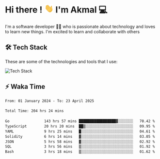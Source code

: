 # Hi there ! <img src="https://github.com/ABSphreak/ABSphreak/blob/master/gifs/Hi.gif" width="30"> I'm Akmal  💻

I'm a software developer 👨‍💻 who is passionate about technology and loves to learn new things. I'm excited to learn and collaborate with others

## 🛠️ Tech Stack

These are some of the technologies and tools that I use:

![Tech Stack](https://skillicons.dev/icons?i=typescript,nodejs,javascript,express,nest,sequelize,go,rabbitmq,python,solidity,react,vue,next,nuxtjs,webpack,vite,tailwindcss,bootstrap,css,scss,html,vercel,firebase,heroku,netlify,docker,postgresql,mongodb,redis,mysql,graphql,git,github,gitlab,vscode,figma,postman,pytorch,tensorflow,bash)

## ⚡ Waka Time
<!--START_SECTION:waka-->

```txt
From: 01 January 2024 - To: 23 April 2025

Total Time: 204 hrs 24 mins

Go                143 hrs 57 mins █████████████████▓░░░░░░░   70.42 %
TypeScript        20 hrs 20 mins  ██▒░░░░░░░░░░░░░░░░░░░░░░   09.95 %
YAML              9 hrs 25 mins   █░░░░░░░░░░░░░░░░░░░░░░░░   04.61 %
Solidity          6 hrs 14 mins   ▓░░░░░░░░░░░░░░░░░░░░░░░░   03.05 %
JSON              5 hrs 58 mins   ▓░░░░░░░░░░░░░░░░░░░░░░░░   02.92 %
SQL               3 hrs 56 mins   ▒░░░░░░░░░░░░░░░░░░░░░░░░   01.92 %
Bash              3 hrs 18 mins   ▒░░░░░░░░░░░░░░░░░░░░░░░░   01.62 %
```

<!--END_SECTION:waka-->


